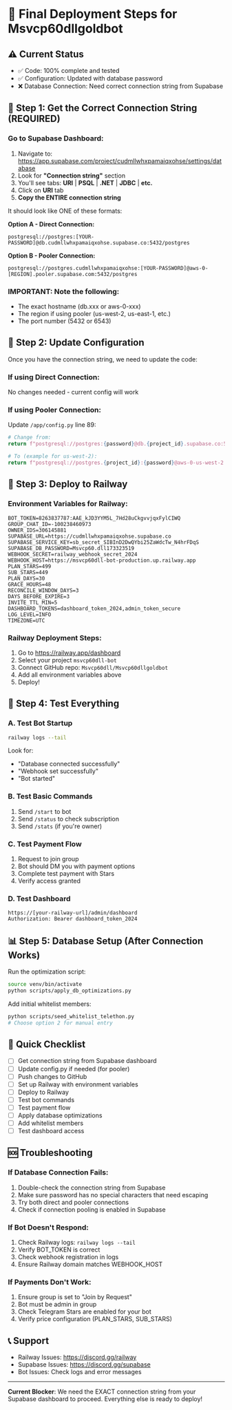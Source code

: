 # 🚀 Final Deployment Steps for Msvcp60dllgoldbot

## ⚠️ Current Status
- ✅ Code: 100% complete and tested
- ✅ Configuration: Updated with database password
- ❌ Database Connection: Need correct connection string from Supabase

## 🔴 Step 1: Get the Correct Connection String (REQUIRED)

### Go to Supabase Dashboard:
1. Navigate to: https://app.supabase.com/project/cudmllwhxpamaiqxohse/settings/database
2. Look for **"Connection string"** section
3. You'll see tabs: **URI** | **PSQL** | **.NET** | **JDBC** | **etc.**
4. Click on **URI** tab
5. **Copy the ENTIRE connection string**

It should look like ONE of these formats:

**Option A - Direct Connection:**
```
postgresql://postgres:[YOUR-PASSWORD]@db.cudmllwhxpamaiqxohse.supabase.co:5432/postgres
```

**Option B - Pooler Connection:**
```
postgresql://postgres.cudmllwhxpamaiqxohse:[YOUR-PASSWORD]@aws-0-[REGION].pooler.supabase.com:5432/postgres
```

### IMPORTANT: Note the following:
- The exact hostname (db.xxx or aws-0-xxx)
- The region if using pooler (us-west-2, us-east-1, etc.)
- The port number (5432 or 6543)

## 📝 Step 2: Update Configuration

Once you have the connection string, we need to update the code:

### If using Direct Connection:
No changes needed - current config will work

### If using Pooler Connection:
Update `/app/config.py` line 89:
```python
# Change from:
return f"postgresql://postgres:{password}@db.{project_id}.supabase.co:5432/postgres"

# To (example for us-west-2):
return f"postgresql://postgres.{project_id}:{password}@aws-0-us-west-2.pooler.supabase.com:5432/postgres"
```

## 🚂 Step 3: Deploy to Railway

### Environment Variables for Railway:
```env
BOT_TOKEN=8263837787:AAE_kJD3YYM5L_7Hd28uCkgvvjqxFylCIWQ
GROUP_CHAT_ID=-100238460973
OWNER_IDS=306145881
SUPABASE_URL=https://cudmllwhxpamaiqxohse.supabase.co
SUPABASE_SERVICE_KEY=sb_secret_SIBInD2DwQYbi25ZaWdcTw_N4hrFDqS
SUPABASE_DB_PASSWORD=Msvcp60.dll173323519
WEBHOOK_SECRET=railway_webhook_secret_2024
WEBHOOK_HOST=https://msvcp60dll-bot-production.up.railway.app
PLAN_STARS=499
SUB_STARS=449
PLAN_DAYS=30
GRACE_HOURS=48
RECONCILE_WINDOW_DAYS=3
DAYS_BEFORE_EXPIRE=3
INVITE_TTL_MIN=5
DASHBOARD_TOKENS=dashboard_token_2024,admin_token_secure
LOG_LEVEL=INFO
TIMEZONE=UTC
```

### Railway Deployment Steps:
1. Go to https://railway.app/dashboard
2. Select your project `msvcp60dll-bot`
3. Connect GitHub repo: `Msvcp60dll/Msvcp60dllgoldbot`
4. Add all environment variables above
5. Deploy!

## 🧪 Step 4: Test Everything

### A. Test Bot Startup
```bash
railway logs --tail
```
Look for:
- "Database connected successfully"
- "Webhook set successfully"
- "Bot started"

### B. Test Basic Commands
1. Send `/start` to bot
2. Send `/status` to check subscription
3. Send `/stats` (if you're owner)

### C. Test Payment Flow
1. Request to join group
2. Bot should DM you with payment options
3. Complete test payment with Stars
4. Verify access granted

### D. Test Dashboard
```
https://[your-railway-url]/admin/dashboard
Authorization: Bearer dashboard_token_2024
```

## 📊 Step 5: Database Setup (After Connection Works)

Run the optimization script:
```bash
source venv/bin/activate
python scripts/apply_db_optimizations.py
```

Add initial whitelist members:
```bash
python scripts/seed_whitelist_telethon.py
# Choose option 2 for manual entry
```

## 🎯 Quick Checklist

- [ ] Get connection string from Supabase dashboard
- [ ] Update config.py if needed (for pooler)
- [ ] Push changes to GitHub
- [ ] Set up Railway with environment variables
- [ ] Deploy to Railway
- [ ] Test bot commands
- [ ] Test payment flow
- [ ] Apply database optimizations
- [ ] Add whitelist members
- [ ] Test dashboard access

## 🆘 Troubleshooting

### If Database Connection Fails:
1. Double-check the connection string from Supabase
2. Make sure password has no special characters that need escaping
3. Try both direct and pooler connections
4. Check if connection pooling is enabled in Supabase

### If Bot Doesn't Respond:
1. Check Railway logs: `railway logs --tail`
2. Verify BOT_TOKEN is correct
3. Check webhook registration in logs
4. Ensure Railway domain matches WEBHOOK_HOST

### If Payments Don't Work:
1. Ensure group is set to "Join by Request"
2. Bot must be admin in group
3. Check Telegram Stars are enabled for your bot
4. Verify price configuration (PLAN_STARS, SUB_STARS)

## 📞 Support

- Railway Issues: https://discord.gg/railway
- Supabase Issues: https://discord.gg/supabase
- Bot Issues: Check logs and error messages

---

**Current Blocker**: We need the EXACT connection string from your Supabase dashboard to proceed. Everything else is ready to deploy!
